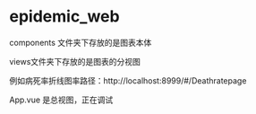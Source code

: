 # epidemic_web

components 文件夹下存放的是图表本体

views文件夹下存放的是图表的分视图 

例如病死率折线图率路径：http://localhost:8999/#/Deathratepage

App.vue 是总视图，正在调试




